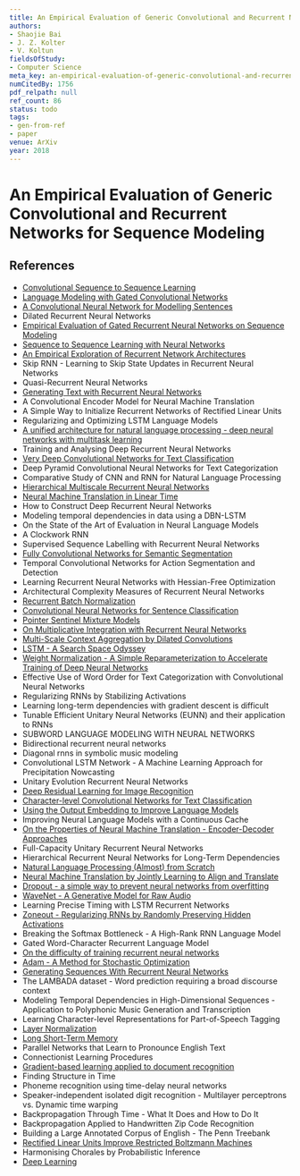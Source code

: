 ```yaml
---
title: An Empirical Evaluation of Generic Convolutional and Recurrent Networks for Sequence Modeling
authors:
- Shaojie Bai
- J. Z. Kolter
- V. Koltun
fieldsOfStudy:
- Computer Science
meta_key: an-empirical-evaluation-of-generic-convolutional-and-recurrent-networks-for-sequence-modeling
numCitedBy: 1756
pdf_relpath: null
ref_count: 86
status: todo
tags:
- gen-from-ref
- paper
venue: ArXiv
year: 2018
---
```


# An Empirical Evaluation of Generic Convolutional and Recurrent Networks for Sequence Modeling

## References

- [Convolutional Sequence to Sequence Learning](./convolutional-sequence-to-sequence-learning.md)
- [Language Modeling with Gated Convolutional Networks](./language-modeling-with-gated-convolutional-networks.md)
- [A Convolutional Neural Network for Modelling Sentences](./a-convolutional-neural-network-for-modelling-sentences.md)
- Dilated Recurrent Neural Networks
- [Empirical Evaluation of Gated Recurrent Neural Networks on Sequence Modeling](./empirical-evaluation-of-gated-recurrent-neural-networks-on-sequence-modeling.md)
- [Sequence to Sequence Learning with Neural Networks](./sequence-to-sequence-learning-with-neural-networks.md)
- [An Empirical Exploration of Recurrent Network Architectures](./an-empirical-exploration-of-recurrent-network-architectures.md)
- Skip RNN - Learning to Skip State Updates in Recurrent Neural Networks
- Quasi-Recurrent Neural Networks
- [Generating Text with Recurrent Neural Networks](./generating-text-with-recurrent-neural-networks.md)
- A Convolutional Encoder Model for Neural Machine Translation
- A Simple Way to Initialize Recurrent Networks of Rectified Linear Units
- Regularizing and Optimizing LSTM Language Models
- [A unified architecture for natural language processing - deep neural networks with multitask learning](./a-unified-architecture-for-natural-language-processing-deep-neural-networks-with-multitask-learning.md)
- Training and Analysing Deep Recurrent Neural Networks
- [Very Deep Convolutional Networks for Text Classification](./very-deep-convolutional-networks-for-text-classification.md)
- Deep Pyramid Convolutional Neural Networks for Text Categorization
- Comparative Study of CNN and RNN for Natural Language Processing
- [Hierarchical Multiscale Recurrent Neural Networks](./hierarchical-multiscale-recurrent-neural-networks.md)
- [Neural Machine Translation in Linear Time](./neural-machine-translation-in-linear-time.md)
- How to Construct Deep Recurrent Neural Networks
- Modeling temporal dependencies in data using a DBN-LSTM
- On the State of the Art of Evaluation in Neural Language Models
- A Clockwork RNN
- Supervised Sequence Labelling with Recurrent Neural Networks
- [Fully Convolutional Networks for Semantic Segmentation](./fully-convolutional-networks-for-semantic-segmentation.md)
- Temporal Convolutional Networks for Action Segmentation and Detection
- Learning Recurrent Neural Networks with Hessian-Free Optimization
- Architectural Complexity Measures of Recurrent Neural Networks
- [Recurrent Batch Normalization](./recurrent-batch-normalization.md)
- [Convolutional Neural Networks for Sentence Classification](./convolutional-neural-networks-for-sentence-classification.md)
- [Pointer Sentinel Mixture Models](./pointer-sentinel-mixture-models.md)
- [On Multiplicative Integration with Recurrent Neural Networks](./on-multiplicative-integration-with-recurrent-neural-networks.md)
- [Multi-Scale Context Aggregation by Dilated Convolutions](./multi-scale-context-aggregation-by-dilated-convolutions.md)
- [LSTM - A Search Space Odyssey](./lstm-a-search-space-odyssey.md)
- [Weight Normalization - A Simple Reparameterization to Accelerate Training of Deep Neural Networks](./weight-normalization-a-simple-reparameterization-to-accelerate-training-of-deep-neural-networks.md)
- Effective Use of Word Order for Text Categorization with Convolutional Neural Networks
- Regularizing RNNs by Stabilizing Activations
- Learning long-term dependencies with gradient descent is difficult
- Tunable Efficient Unitary Neural Networks (EUNN) and their application to RNNs
- SUBWORD LANGUAGE MODELING WITH NEURAL NETWORKS
- Bidirectional recurrent neural networks
- Diagonal rnns in symbolic music modeling
- Convolutional LSTM Network - A Machine Learning Approach for Precipitation Nowcasting
- Unitary Evolution Recurrent Neural Networks
- [Deep Residual Learning for Image Recognition](./deep-residual-learning-for-image-recognition.md)
- [Character-level Convolutional Networks for Text Classification](./character-level-convolutional-networks-for-text-classification.md)
- [Using the Output Embedding to Improve Language Models](./using-the-output-embedding-to-improve-language-models.md)
- Improving Neural Language Models with a Continuous Cache
- [On the Properties of Neural Machine Translation - Encoder-Decoder Approaches](./on-the-properties-of-neural-machine-translation-encoder-decoder-approaches.md)
- Full-Capacity Unitary Recurrent Neural Networks
- Hierarchical Recurrent Neural Networks for Long-Term Dependencies
- [Natural Language Processing (Almost) from Scratch](./natural-language-processing-almost-from-scratch.md)
- [Neural Machine Translation by Jointly Learning to Align and Translate](./neural-machine-translation-by-jointly-learning-to-align-and-translate.md)
- [Dropout - a simple way to prevent neural networks from overfitting](./dropout-a-simple-way-to-prevent-neural-networks-from-overfitting.md)
- [WaveNet - A Generative Model for Raw Audio](./wavenet-a-generative-model-for-raw-audio.md)
- Learning Precise Timing with LSTM Recurrent Networks
- [Zoneout - Regularizing RNNs by Randomly Preserving Hidden Activations](./zoneout-regularizing-rnns-by-randomly-preserving-hidden-activations.md)
- Breaking the Softmax Bottleneck - A High-Rank RNN Language Model
- Gated Word-Character Recurrent Language Model
- [On the difficulty of training recurrent neural networks](./on-the-difficulty-of-training-recurrent-neural-networks.md)
- [Adam - A Method for Stochastic Optimization](./adam-a-method-for-stochastic-optimization.md)
- [Generating Sequences With Recurrent Neural Networks](./generating-sequences-with-recurrent-neural-networks.md)
- The LAMBADA dataset - Word prediction requiring a broad discourse context
- Modeling Temporal Dependencies in High-Dimensional Sequences - Application to Polyphonic Music Generation and Transcription
- Learning Character-level Representations for Part-of-Speech Tagging
- [Layer Normalization](./layer-normalization.md)
- [Long Short-Term Memory](./long-short-term-memory.md)
- Parallel Networks that Learn to Pronounce English Text
- Connectionist Learning Procedures
- [Gradient-based learning applied to document recognition](./gradient-based-learning-applied-to-document-recognition.md)
- Finding Structure in Time
- Phoneme recognition using time-delay neural networks
- Speaker-independent isolated digit recognition - Multilayer perceptrons vs. Dynamic time warping
- Backpropagation Through Time - What It Does and How to Do It
- Backpropagation Applied to Handwritten Zip Code Recognition
- Building a Large Annotated Corpus of English - The Penn Treebank
- [Rectified Linear Units Improve Restricted Boltzmann Machines](./rectified-linear-units-improve-restricted-boltzmann-machines.md)
- Harmonising Chorales by Probabilistic Inference
- [Deep Learning](./deep-learning.md)

